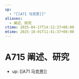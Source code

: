 ```yaml
---
up:
  - "[[A71 马克思]]"
aliases:
  - 阐述、研究
ctime: 2025-04-17T14:12:37+08:00
mtime: 2025-10-01T11:41:37+08:00
---
```


# A715 阐述、研究

- up: [[A71 马克思]]
